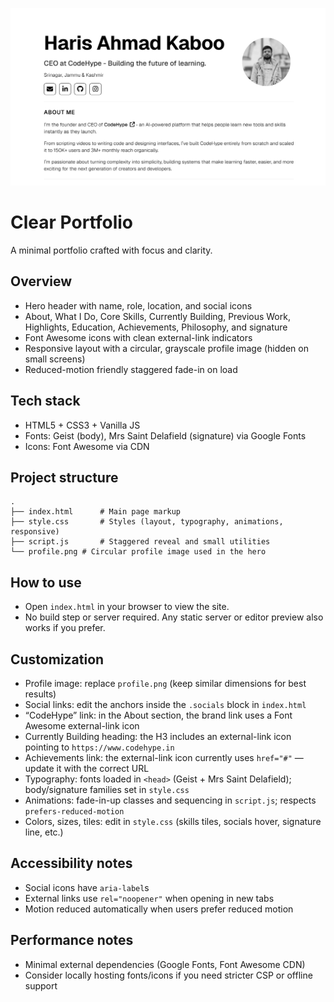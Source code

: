 ![Portfolio thumbnail](thumbnail.png)

# Clear Portfolio

A minimal portfolio crafted with focus and clarity.

## Overview

- Hero header with name, role, location, and social icons
- About, What I Do, Core Skills, Currently Building, Previous Work, Highlights, Education, Achievements, Philosophy, and signature
- Font Awesome icons with clean external-link indicators
- Responsive layout with a circular, grayscale profile image (hidden on small screens)
- Reduced-motion friendly staggered fade-in on load

## Tech stack

- HTML5 + CSS3 + Vanilla JS
- Fonts: Geist (body), Mrs Saint Delafield (signature) via Google Fonts
- Icons: Font Awesome via CDN

## Project structure

```
.
├── index.html      # Main page markup
├── style.css       # Styles (layout, typography, animations, responsive)
├── script.js       # Staggered reveal and small utilities
└── profile.png # Circular profile image used in the hero
```

## How to use

- Open `index.html` in your browser to view the site.
- No build step or server required. Any static server or editor preview also works if you prefer.

## Customization

- Profile image: replace `profile.png` (keep similar dimensions for best results)
- Social links: edit the anchors inside the `.socials` block in `index.html`
- “CodeHype” link: in the About section, the brand link uses a Font Awesome external-link icon
- Currently Building heading: the H3 includes an external-link icon pointing to `https://www.codehype.in`
- Achievements link: the external-link icon currently uses `href="#"` — update it with the correct URL
- Typography: fonts loaded in `<head>` (Geist + Mrs Saint Delafield); body/signature families set in `style.css`
- Animations: fade-in-up classes and sequencing in `script.js`; respects `prefers-reduced-motion`
- Colors, sizes, tiles: edit in `style.css` (skills tiles, socials hover, signature line, etc.)

## Accessibility notes

- Social icons have `aria-label`s
- External links use `rel="noopener"` when opening in new tabs
- Motion reduced automatically when users prefer reduced motion

## Performance notes

- Minimal external dependencies (Google Fonts, Font Awesome CDN)
- Consider locally hosting fonts/icons if you need stricter CSP or offline support
